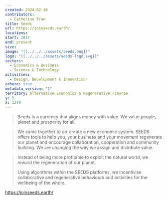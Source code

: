 ```yaml
---
created: 2024-02-16
contributors:
  - Catherine Tran
title: Seeds
url: https://joinseeds.earth/
locations: 
start: 2017
end: present
size: 
image: "[[../../../assets/seeds.png]]"
logo: "[[../../../assets/seeds-logo.svg]]"
sectors:
  - Economics & Business
  - Science & Technology
activities:
  - Design, Development & Innovation
cohere: true
metadata_version: "1"
territory: Alternative Economics & Regenerative Finance
y: 5
x: 1279
---
```

>Seeds is a currency that aligns money with value. We value people, planet and prosperity for all.

>We came together to co-create a new economic system. SEEDS offers tools to help you, your business and your movement regenerate our planet and encourage collaboration, cooperation and community building. We are changing the way we assign and distribute value.

>Instead of being more profitable to exploit the natural world, we reward the regeneration of our planet.
>
>Using algorithms within the SEEDS platforms, we incentivise collaborative and regenerative behaviours and activities for the wellbeing of the whole.

https://joinseeds.earth/











